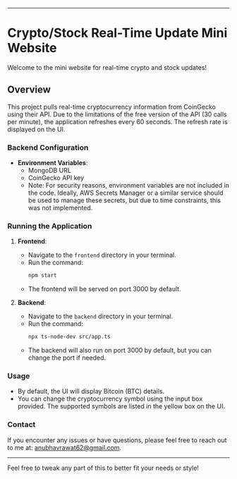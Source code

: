 ----
# Crypto/Stock Real-Time Update Mini Website

Welcome to the mini website for real-time crypto and stock updates!

## Overview

This project pulls real-time cryptocurrency information from CoinGecko using their API. Due to the limitations of the free version of the API (30 calls per minute), the application refreshes every 60 seconds. The refresh rate is displayed on the UI.

### Backend Configuration

- **Environment Variables**: 
  - MongoDB URL
  - CoinGecko API key
  - Note: For security reasons, environment variables are not included in the code. Ideally, AWS Secrets Manager or a similar service should be used to manage these secrets, but due to time constraints, this was not implemented.

### Running the Application

1. **Frontend**:
   - Navigate to the `frontend` directory in your terminal.
   - Run the command:
     ```bash
     npm start
     ```
   - The frontend will be served on port 3000 by default.

2. **Backend**:
   - Navigate to the `backend` directory in your terminal.
   - Run the command:
     ```bash
     npx ts-node-dev src/app.ts
     ```
   - The backend will also run on port 3000 by default, but you can change the port if needed.

### Usage

- By default, the UI will display Bitcoin (BTC) details.
- You can change the cryptocurrency symbol using the input box provided. The supported symbols are listed in the yellow box on the UI.

### Contact

If you encounter any issues or have questions, please feel free to reach out to me at: [anubhavrawat62@gmail.com](mailto:anubhavrawat62@gmail.com).

---

Feel free to tweak any part of this to better fit your needs or style!